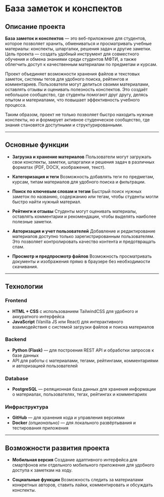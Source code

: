 # База заметок и конспектов

## Описание проекта
**База заметок и конспектов** — это веб-приложение для студентов, которое позволяет хранить, обмениваться и просматривать учебные материалы: конспекты, шпаргалки, решения задач и другие заметки. Цель проекта — создать удобный инструмент для совместного обучения и обмена знаниями среди студентов МФТИ, а также облегчить доступ к качественным материалам по предметам и курсам.

Проект объединяет возможности хранения файлов и текстовых заметок, системы тегов для удобного поиска, рейтингов и комментариев. Пользователи могут делиться своими материалами, оставлять отзывы и оценивать полезность конспектов. Это создаёт небольшое сообщество, где студенты помогают друг другу, делясь опытом и материалами, что повышает эффективность учебного процесса.

Таким образом, проект не только позволяет быстро находить нужные конспекты, но и формирует активное студенческое сообщество, где знания становятся доступными и структурированными.

---

## Основные функции
- **Загрузка и хранение материалов**
  Пользователи могут загружать свои конспекты, заметки, шпаргалки и решения задач в различных форматах (PDF, DOCX, изображения, текст).

- **Категоризация и теги**
  Возможность добавлять теги по предметам, курсам, типам материалов для удобного поиска и фильтрации.

- **Поиск по ключевым словам и тегам**
  Быстрый поиск нужных заметок по названию, содержанию или тегам, чтобы студенты могли быстро найти нужный материал.

- **Рейтинги и отзывы**
  Студенты могут оценивать материалы, оставлять комментарии и рекомендации, чтобы выделять наиболее полезные заметки.

- **Авторизация и учет пользователей**
  Добавление и редактирование материалов доступно только зарегистрированным пользователям. Это позволяет контролировать качество контента и предотвращать спам.

- **Просмотр и предпросмотр файлов**
  Возможность просматривать документы и изображения прямо в браузере без необходимости скачивания.

---

## Технологии

### Frontend
- **HTML + CSS** с использованием TailwindCSS для удобного и аккуратного интерфейса
- **JavaScript** (Vanilla JS или React) для интерактивного взаимодействия с системой загрузки файлов и поиска материалов

### Backend
- **Python (Flask)** — для построения REST API и обработки запросов к базе данных  
- API для работы с материалами, тегами, рейтингами, комментариями и авторизацией пользователей

### Database
- **PostgreSQL** — реляционная база данных для хранения информации о материалах, пользователях, тегах, рейтингах и комментариях

### Инфраструктура
- **GitHub** — для хранения кода и управления версиями  
- **Docker** *(опционально)* — для локального развёртывания и тестирования приложения

---

## Возможности развития проекта
- **Мобильная версия**
  Создание адаптивного интерфейса для смартфонов или отдельного мобильного приложения для удобного доступа к заметкам на ходу.

- **Социальные функции**
  Возможность следить за материалами конкретных авторов, ставить лайки, комментировать и обсуждать конспекты.
